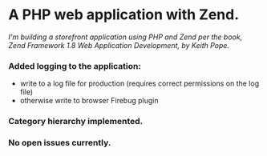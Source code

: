 # A PHP web application with Zend.

*I'm building a storefront application using PHP and Zend per the book, *Zend Framework 1.8 Web Application Development*, by Keith Pope.*

### Added logging to the application:
* write to a log file for production (requires correct permissions on the log file)
* otherwise write to browser Firebug plugin

### Category hierarchy implemented.

### No open issues currently.
